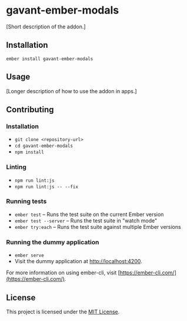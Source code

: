 gavant-ember-modals
==============================================================================

[Short description of the addon.]

Installation
------------------------------------------------------------------------------

```
ember install gavant-ember-modals
```


Usage
------------------------------------------------------------------------------

[Longer description of how to use the addon in apps.]


Contributing
------------------------------------------------------------------------------

### Installation

* `git clone <repository-url>`
* `cd gavant-ember-modals`
* `npm install`

### Linting

* `npm run lint:js`
* `npm run lint:js -- --fix`

### Running tests

* `ember test` – Runs the test suite on the current Ember version
* `ember test --server` – Runs the test suite in "watch mode"
* `ember try:each` – Runs the test suite against multiple Ember versions

### Running the dummy application

* `ember serve`
* Visit the dummy application at [http://localhost:4200](http://localhost:4200).

For more information on using ember-cli, visit [https://ember-cli.com/](https://ember-cli.com/).

License
------------------------------------------------------------------------------

This project is licensed under the [MIT License](LICENSE.md).
